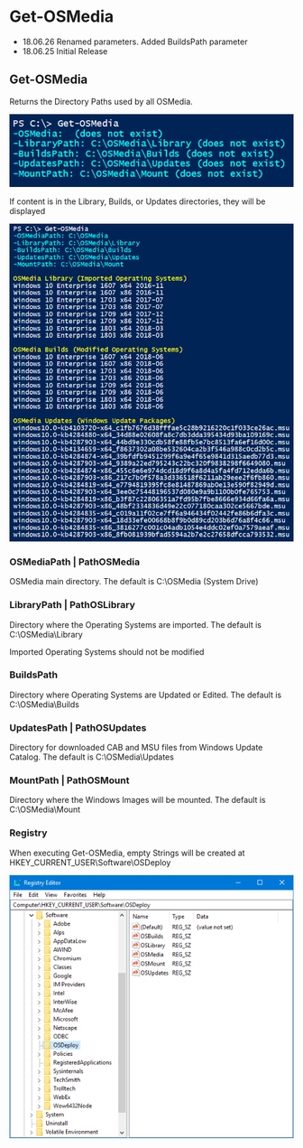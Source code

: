 # Get-OSMedia

* 18.06.26 Renamed parameters.  Added BuildsPath parameter
* 18.06.25 Initial Release

## Get-OSMedia

Returns the Directory Paths used by all OSMedia.

![](../../.gitbook/assets/2018-06-26_1-58-01.png)

If content is in the Library, Builds, or Updates directories, they will be displayed

![](../../.gitbook/assets/2018-06-26_2-07-32.png)

### OSMediaPath \| PathOSMedia

OSMedia main directory. The default is C:\OSMedia \(System Drive\)

### LibraryPath \| PathOSLibrary

Directory where the Operating Systems are imported. The default is C:\OSMedia\Library

Imported Operating Systems should not be modified

### BuildsPath

Directory where Operating Systems are Updated or Edited. The default is C:\OSMedia\Builds

### UpdatesPath \| PathOSUpdates

Directory for downloaded CAB and MSU files from Windows Update Catalog. The default is C:\OSMedia\Updates

### MountPath \| PathOSMount

Directory where the Windows Images will be mounted. The default is C:\OSMedia\Mount

### Registry

When executing Get-OSMedia, empty Strings will be created at HKEY\_CURRENT\_USER\Software\OSDeploy

![](../../.gitbook/assets/2018-06-26_2-12-46.png)

